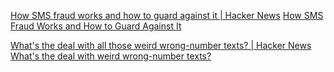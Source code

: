 
[How SMS fraud works and how to guard against it | Hacker News](https://news.ycombinator.com/item?id=34972712)
[How SMS Fraud Works and How to Guard Against It](https://apuchitnis.substack.com/p/how-sms-fraud-works-and-how-to-guard-against-it)

[What's the deal with all those weird wrong-number texts? | Hacker News](https://news.ycombinator.com/item?id=31949731)
[What's the deal with weird wrong-number texts?](https://maxread.substack.com/p/whats-the-deal-with-all-those-weird)
